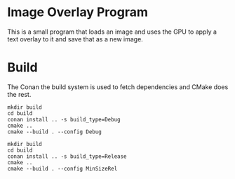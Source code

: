 # Image Overlay Program

This is a small program that loads an image and uses the GPU to apply a text overlay to it and save that as a new image.

# Build

The Conan the build system is used to fetch dependencies and CMake does the rest.

```
mkdir build
cd build
conan install .. -s build_type=Debug
cmake ..
cmake --build . --config Debug
```

```
mkdir build
cd build
conan install .. -s build_type=Release
cmake ..
cmake --build . --config MinSizeRel
```